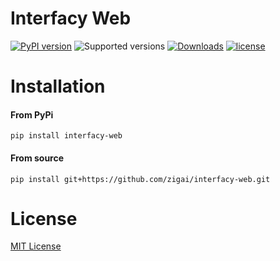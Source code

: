 # Interfacy Web
[![PyPI version](https://badge.fury.io/py/interfacy-web.svg)](https://badge.fury.io/py/interfacy-web)
![Supported versions](https://img.shields.io/badge/python-3.10+-blue.svg)
[![Downloads](https://static.pepy.tech/badge/interfacy-web)](https://pepy.tech/project/interfacy-web)
[![license](https://img.shields.io/github/license/zigai/interfacy-web.svg)](https://github.com/zigai/interfacy-web/blob/main/LICENSE)
# Installation
#### From PyPi
```
pip install interfacy-web
```
#### From source
```
pip install git+https://github.com/zigai/interfacy-web.git
```
# License
[MIT License](https://github.com/zigai/interfacy-web/blob/master/LICENSE)
